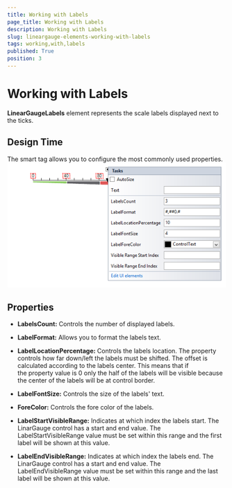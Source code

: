 ```yaml
---
title: Working with Labels
page_title: Working with Labels
description: Working with Labels
slug: lineargauge-elements-working-with-labels
tags: working,with,labels
published: True
position: 3
---
```


# Working with Labels



__LinearGaugeLabels__ element represents the scale labels displayed next to the ticks.

## Design Time

The smart tag allows you to configure the most commonly used properties.![lineargauge-elements-working-with-labels 001](images/lineargauge-elements-working-with-labels001.png)

## Properties

* __LabelsCount:__ Controls the number of displayed labels.
            

* __LabelFormat:__ Allows you to format the labels text.
            

* __LabelLocationPercentage:__ Controls the labels location. 
              The property controls how far down/left the labels must be shifted. The offset is calculated according to the labels center. This means that if  
              the property value is 0 only the half of the labels will be visible because the center of the labels will be at control border.
            

* __LabelFontSize:__ Controls the size of the labels' text.
            

* __ForeColor:__ Controls the fore color of the labels.
            

* __LabelStartVisibleRange:__ Indicates at which index the labels start. The LinarGauge control has a start and end value.
              The LabelStartVisibleRange value must be set within this range and the first label will be shown at this value.
            

* __LabelEndVisibleRange:__ Indicates at which index the labels end. The LinarGauge control has a start and end value.
              The LabelEndVisibleRange value must be set within this range and the last label will be shown at this value.
            
